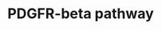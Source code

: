 ---
annotations:
- id: PW:0000003
  parent: signaling pathway
  type: Pathway Ontology
  value: signaling pathway
- id: PW:0000607
  parent: disease pathway
  type: Pathway Ontology
  value: ovarian cancer pathway
- id: DOID:2394
  parent: disease of cellular proliferation
  type: Disease Ontology
  value: ovarian cancer
- id: PW:0000605
  parent: disease pathway
  type: Pathway Ontology
  value: cancer pathway
authors:
- Khanspers
- AlexanderPico
- Fehrhart
citedin:
- link: PMC9646470
  title: Clinical improvement of DM1 patients reflected by reversal of disease-induced
    gene expression in blood (2022)
communities:
- CPTAC
description: 'Simplified PDGFR-beta pathway, based on figure 7B from Zhang et al:
  https://www.ncbi.nlm.nih.gov/pubmed/27372738  Platelet-derived growth factor receptors
  (PDGFR) are cell surface tyrosine kinase receptors for members of the platelet-derived
  growth factor (PDGF) family. PDGF subunits -A and -B are important factors regulating
  cell proliferation, cellular differentiation, cell growth, development and many
  diseases including cancer. There are two forms of the PDGFR, alpha and beta each
  encoded by a different gene. Depending on which growth factor is bound, PDGFR homo-
  or heterodimerizes.  Source: [https://en.wikipedia.org/wiki/Platelet-derived_growth_factor_receptor
  Wikipedia]'
last-edited: 2019-11-29
ndex: ef4afa7a-8b68-11eb-9e72-0ac135e8bacf
organisms:
- Homo sapiens
redirect_from:
- /index.php/Pathway:WP3972
- /instance/WP3972
- /instance/WP3972_r108157
revision: r108157
schema-jsonld:
- '@context': https://schema.org/
  '@id': https://wikipathways.github.io/pathways/WP3972.html
  '@type': Dataset
  creator:
    '@type': Organization
    name: WikiPathways
  description: 'Simplified PDGFR-beta pathway, based on figure 7B from Zhang et al:
    https://www.ncbi.nlm.nih.gov/pubmed/27372738  Platelet-derived growth factor receptors
    (PDGFR) are cell surface tyrosine kinase receptors for members of the platelet-derived
    growth factor (PDGF) family. PDGF subunits -A and -B are important factors regulating
    cell proliferation, cellular differentiation, cell growth, development and many
    diseases including cancer. There are two forms of the PDGFR, alpha and beta each
    encoded by a different gene. Depending on which growth factor is bound, PDGFR
    homo- or heterodimerizes.  Source: [https://en.wikipedia.org/wiki/Platelet-derived_growth_factor_receptor
    Wikipedia]'
  keywords:
  - ELK1
  - ERK1
  - FOS
  - GRB1
  - GRB2
  - HRAS
  - JAK1
  - JAK2
  - JNK1
  - JNKK1
  - JUN
  - MEK1
  - MEKK
  - PDGFRB
  - PIK3CA
  - PKR
  - PLCG1
  - PRKCA
  - PRKCB
  - RAF1
  - RASA1
  - SHC1
  - SOS1
  - SRF
  - STAT1
  - STAT3
  - STAT5A
  - STAT5B
  - STAT6
  license: CC0
  name: PDGFR-beta pathway
seo: CreativeWork
title: PDGFR-beta pathway
wpid: WP3972
---